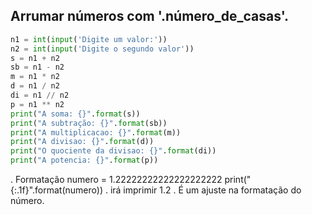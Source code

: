 ## Arrumar números com '.número_de_casas'.
```` python
n1 = int(input('Digite um valor:'))
n2 = int(input('Digite o segundo valor'))
s = n1 + n2
sb = n1 - n2
m = n1 * n2
d = n1 / n2
di = n1 // n2
p = n1 ** n2
print("A soma: {}".format(s))
print("A subtração: {}".format(sb))
print("A multiplicacao: {}".format(m))
print("A divisao: {}".format(d))
print("O quociente da divisao: {}".format(di))
print("A potencia: {}".format(p))
````

. Formatação 
numero = 1.22222222222222222222
print("{:.1f}".format(numero))
. irá imprimir 1.2
. É um ajuste na formatação do número.
